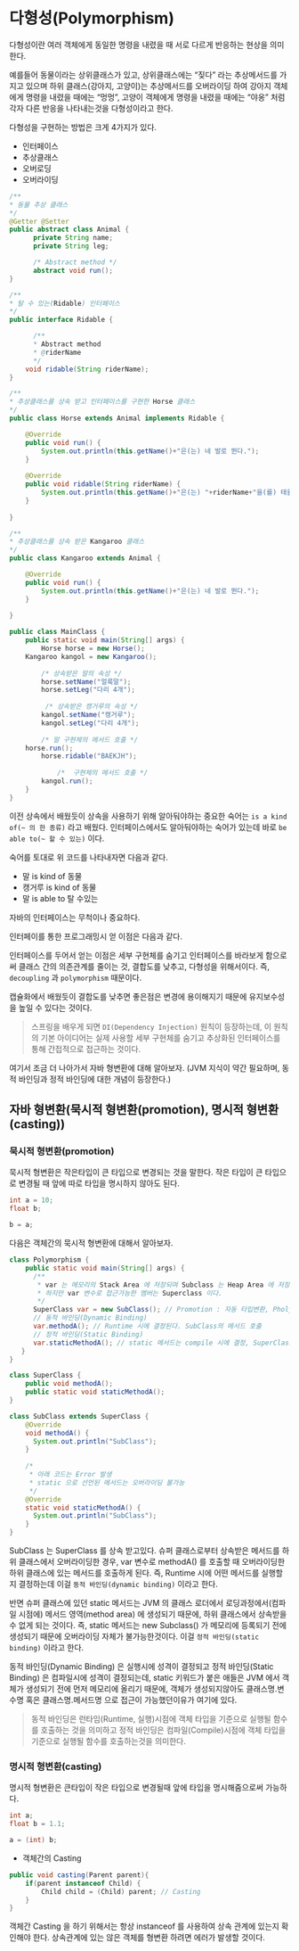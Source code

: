 # 다형성(Polymorphism)

다형성이란 여러 객체에게 동일한 명령을 내렸을 때 서로 다르게 반응하는 현상을 의미한다.

예를들어 동물이라는 상위클래스가 있고, 상위클래스에는 “짖다” 라는 추상메서드를 가지고 있으며 하위 클래스(강아지, 고양이)는 추상메서드를 오버라이딩 하여 
강아지 객체에게 명령을 내렸을 때에는 “멍멍”, 고양이 객체에게 명령을 내렸을 때에는 “야옹” 처럼 각자 다른 반응을 나타내는것을 다형성이라고 한다.

다형성을 구현하는 방법은 크게 4가지가 있다.

- 인터페이스
- 추상클래스
- 오버로딩
- 오버라이딩

```java
/**
* 동물 추상 클래스
*/
@Getter @Setter
public abstract class Animal {
	  private String name;
	  private String leg;

	  /* Abstract method */
	  abstract void run();
}

/**
* 탈 수 있는(Ridable) 인터페이스
*/
public interface Ridable {

	  /**
	  * Abstract method 
	  * @riderName
	  */
	void ridable(String riderName);
}

/**
* 추상클래스를 상속 받고 인터페이스를 구현한 Horse 클래스
*/
public class Horse extends Animal implements Ridable {

	@Override
	public void run() {
		System.out.println(this.getName()+"은(는) 네 발로 뛴다.");
	}
  
	@Override
	public void ridable(String riderName) {
		System.out.println(this.getName()+"은(는) "+riderName+"을(를) 태울 수 있다.");
	}
  
}

/**
* 추상클래스를 상속 받은 Kangaroo 클래스
*/
public class Kangaroo extends Animal {

	@Override
	public void run() {
		System.out.println(this.getName()+"은(는) 네 발로 뛴다.");
	}
  
}

public class MainClass {
	public static void main(String[] args) {
		Horse horse = new Horse();
    Kangaroo kangol = new Kangaroo();
    
		/* 상속받은 말의 속성 */
		horse.setName("얼룩말");
		horse.setLeg("다리 4개");
    
   		 /* 상속받은 캥거루의 속성 */
		kangol.setName("캥거루");
		kangol.setLeg("다리 4개");
    
		/* 말 구현체의 메서드 호출 */
    horse.run();
		horse.ridable("BAEKJH");
    
	        /*  구현체의 메서드 호출 */
		kangol.run();
	}
}
```

이전 상속에서 배웠듯이 상속을 사용하기 위해 알아둬야하는 중요한 숙어는 `is a kind of(~ 의 한 종류)` 라고 배웠다. 인터페이스에서도 알아둬야하는 숙어가 있는데 바로 `be able to(~ 할 수 있는)` 이다.

숙어를 토대로 위 코드를 나타내자면 다음과 같다.

- 말 is kind of 동물
- 캥거루 is kind of 동물
- 말 is able to 탈 수있는

자바의 인터페이스는 무척이나 중요하다.

인터페이를 통한 프로그래밍시 얻 이점은 다음과 같다.

인터페이스를 두어서 얻는 이점은 세부 구현체를 숨기고 인터페이스를 바라보게 함으로써 클래스 간의 의존관계를 줄이는 것, 결합도를 낮추고, 다형성을 위해서이다. 즉, `decoupling` 과 `polymorphism` 때문이다.

캡슐화에서 배웠듯이 결합도를 낮추면 좋은점은 변경에 용이해지기 때문에 유지보수성을 높일 수 있다는 것이다.

> 스프링을 배우게 되면 `DI(Dependency Injection)` 원칙이 등장하는데, 이 원칙의 기본 아이디어는 실제 사용할 세부 구현체를 숨기고 추상화된 인터페이스를 통해 간접적으로 접근하는 것이다. 

여기서 조금 더 나아가서 자바 형변환에 대해 알아보자. (JVM 지식이 약간 필요하며, 동적 바인딩과 정적 바인딩에 대한 개념이 등장한다.)

## 자바 형변환(묵시적 형변환(promotion), 명시적 형변환(casting))

### 묵시적 형변환(promotion)

묵시적 형변환은 작은타입이 큰 타입으로 변경되는 것을 말한다. 작은 타입이 큰 타입으로 변경될 때 앞에 따로 타입을 명시하지 않아도 된다.

```java
int a = 10;
float b;

b = a;
```

다음은 객체간의 묵시적 형변환에 대해서 알아보자.

```java
class Polymorphism {
    public static void main(String[] args) {
      /**
       * var 는 메모리의 Stack Area 에 저장되며 Subclass 는 Heap Area 에 저장됩니다. 그리고 스택 영역에 저장된 var 는 힙 영역의 Subclass 를 가리킨다.
       * 하지만 var 변수로 접근가능한 멤버는 Superclass 이다.
       */
      SuperClass var = new SubClass(); // Promotion : 자동 타입변환, Pholymorphism
      // 동적 바인딩(Dynamic Binding)
      var.methodA(); // Runtime 시에 결정된다. SubClass의 메서드 호출
      // 정적 바인딩(Static Binding)
      var.staticMethodA(); // static 메서드는 compile 시에 결정, SuperClass의 메서드 호출
   }
}

class SuperClass {
    public void methodA();
    public static void staticMethodA();
}

class SubClass extends SuperClass {
    @Override
    void methodA() { 
      System.out.println("SubClass");
    }
  
    /*
     * 아래 코드는 Error 발생
     * static 으로 선언된 메서드는 오버라이딩 불가능
     */
    @Override
    static void staticMethodA() { 
      System.out.println("SubClass"); 
    }
}
```

SubClass 는 SuperClass 를 상속 받고있다. 슈퍼 클래스로부터 상속받은 메서드를 하위 클래스에서 오버라이딩한 경우, var 변수로 methodA() 를 호출할 때 오버라이딩한 하위 클래스에 있는
메서드를 호출하게 된다. 즉, Runtime 시에 어떤 메서드를 실행할지 결정하는데 이걸 `동적 바인딩(dynamic binding)` 이라고 한다.

반면 슈퍼 클래스에 있던 static 메서드는 JVM 의 클래스 로더에서 로딩과정에서(컴파일 시점에) 메서드 영역(method area) 에 생성되기 때문에, 하위 클래스에서 상속받을 수 없게 되는 것이다.
즉, static 메서드는 new Subclass() 가 메모리에 등록되기 전에 생성되기 때문에 오버라이딩 자체가 불가능한것이다.
이걸 `정적 바인딩(static binding)` 이라고 한다. 

동적 바인딩(Dynamic Binding) 은 실행시에 성격이 결정되고 정적 바인딩(Static Binding) 은 컴파일시에 성격이 결정되는데, static 키워드가 붙은 애들은 JVM 에서 객체가 생성되기 전에 먼저 메모리에 올리기 때문에, 객체가 생성되지않아도 클래스명.변수명 혹은 클래스명.메서드명 으로 접근이 가능했던이유가 여기에 있다.

> 동적 바인딩은 런타임(Runtime, 실행)시점에 객체 타입을 기준으로 실행될 함수를 호출하는 것을 의미하고 정적 바인딩은 컴파일(Compile)시점에 객체 타입을 기준으로 실행될 함수를 호출하는것을 의미한다.

### 명시적 형변환(casting)

명시적 형변환은 큰타입이 작은 타입으로 변경될때 앞에 타입을 명시해줌으로써 가능하다.

```java
int a;
float b = 1.1;

a = (int) b;
```

- 객체간의 Casting

```java
public void casting(Parent parent){
	if(parent instanceof Child) {
		Child child = (Child) parent; // Casting
	}
}
```

객체간 Casting 을 하기 위해서는 항상 instanceof 를 사용하여 상속 관계에 있는지 확인해야 한다. 상속관계에 있는 않은 객체를 형변환 하려면 에러가 발생할 것이다.

